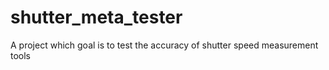 # shutter_meta_tester
A project which goal is to test the accuracy of shutter speed measurement tools
